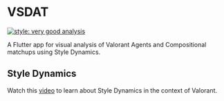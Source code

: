 # VSDAT

[![style: very good analysis][very_good_analysis_badge]][very_good_analysis_link]

A Flutter app for visual analysis of Valorant Agents and Compositional matchups using Style Dynamics.

## Style Dynamics

Watch this [video][style_dynamics_video_link] to learn about Style Dynamics in the context of Valorant.

[style_dynamics_video_link]: https://youtu.be/rQ8PXanlAD0
[very_good_analysis_badge]: https://img.shields.io/badge/style-very_good_analysis-B22C89.svg
[very_good_analysis_link]: https://pub.dev/packages/very_good_analysis
